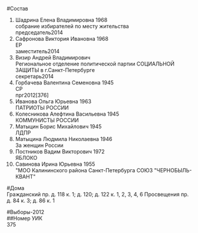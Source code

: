 #Состав  
1. Шадрина Елена Владимировна 1968  
    собрание избирателей по месту жительства  
    председатель2014  
2. Сафронова Виктория Ивановна 1968  
    ЕР  
    заместитель2014  
3. Визир Андрей Владимирович  
    Региональное отделение политической партии СОЦИАЛЬНОЙ ЗАЩИТЫ в г.Санкт-Петербурге  
    секретарь2014  
4. Горбачева Валентина Семеновна 1945  
    СР  
    прг2012[376]  
5. Иванова Ольга Юрьевна 1963  
    ПАТРИОТЫ РОССИИ  
6. Колесникова Алефтина Васильевна 1945  
    КОММУНИСТЫ РОССИИ  
7. Матыцин Борис Михайлович 1945  
    ЛДПР  
8. Матыцина Людмила Николаевна 1946  
    За женщин России  
9. Постников Вадим Викторович 1972  
    ЯБЛОКО  
10. Савинова Ирина Юрьевна 1955  
    "МОО Калининского района Санкт-Петербурга СОЮЗ "ЧЕРНОБЫЛЬ- КВАНТ"  
  
#Дома  
Гражданский пр. д. 118 к. 1; д. 120; д. 122 к. 1, 2, 3, 4, 6 Просвещения пр. д. 84 к. 3; д. 86 к. 1  
  
#Выборы-2012  
##Номер УИК  
375  
